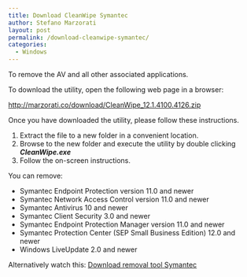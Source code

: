 ```yaml
---	
title: Download CleanWipe Symantec
author: Stefano Marzorati
layout: post
permalink: /download-cleanwipe-symantec/
categories:
  - Windows
---
```

To remove the AV and all other associated applications.

To download the utility, open the following web page in a browser:

<a href="http://marzorati.co/download/CleanWipe_12.1.4100.4126.zip" target="_blank">http://marzorati.co/download/CleanWipe_12.1.4100.4126.zip</a>

Once you have downloaded the utility, please follow these instructions.

1. Extract the file to a new folder in a convenient location.  
2. Browse to the new folder and execute the utility by double clicking ***CleanWipe.exe***  
3. Follow the on-screen instructions.

You can remove:   

* Symantec Endpoint Protection version 11.0 and newer
* Symantec Network Access Control version 11.0 and newer
* Symantec Antivirus 10 and newer
* Symantec Client Security 3.0 and newer
* Symantec Endpoint Protection Manager version 11.0 and newer
* Symantec Protection Center (SEP Small Business Edition) 12.0 and newer
* Windows LiveUpdate 2.0 and newer   

Alternatively watch this: <a href="http://marzorati.co/download-removal-tool-symantec/" target="_blank">Download removal tool Symantec</a>
